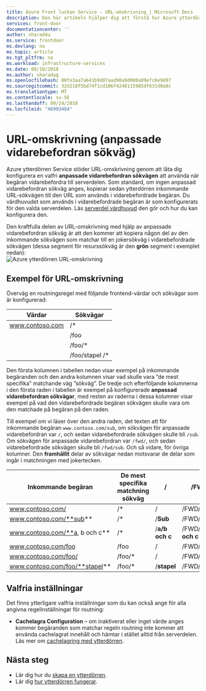 ```yaml
---
title: Azure Front luckan Service - URL-omskrivning | Microsoft Docs
description: Den här artikeln hjälper dig att förstå hur Azure ytterdörren Service fungerar URL-Omskrivningsregler för din vägar, om konfigurerad.
services: front-door
documentationcenter: ''
author: sharad4u
ms.service: frontdoor
ms.devlang: na
ms.topic: article
ms.tgt_pltfrm: na
ms.workload: infrastructure-services
ms.date: 09/10/2018
ms.author: sharadag
ms.openlocfilehash: 00fe3aa7a641b9d07aad90a9d008a99efc6e9d97
ms.sourcegitcommit: 32d218f5bd74f1cd106f4248115985df631d0a8c
ms.translationtype: MT
ms.contentlocale: sv-SE
ms.lasthandoff: 09/24/2018
ms.locfileid: "46993484"
---
```

# <a name="url-rewrite-custom-forwarding-path"></a>URL-omskrivning (anpassade vidarebefordran sökväg)
Azure ytterdörren Service stöder URL-omskrivning genom att låta dig konfigurera en valfri **anpassade vidarebefordran sökvägen** att använda när begäran vidarebefordra till serverdelen. Som standard, om ingen anpassad vidarebefordran sökväg anges, kopierar sedan ytterdörren inkommande URL-sökvägen till den URL som används i vidarebefordrade begäran. Du värdhuvudet som används i vidarebefordrade begäran är som konfigurerats för den valda serverdelen. Läs [serverdel värdhuvud](front-door-backend-pool.md#hostheader) den gör och hur du kan konfigurera den.

Den kraftfulla delen av URL-omskrivning med hjälp av anpassade vidarebefordran sökväg är att den kommer att kopiera någon del av den inkommande sökvägen som matchar till en jokersökväg i vidarebefordrade sökvägen (dessa segment för resurssökväg är den **grön** segment i exemplet nedan):
</br>
![Azure ytterdörren URL-omskrivning][1]

## <a name="url-rewrite-example"></a>Exempel för URL-omskrivning
Överväg en routningsregel med följande frontend-värdar och sökvägar som är konfigurerad:

| Värdar      | Sökvägar       |
|------------|-------------|
| www.contoso.com | /\*         |
|            | /foo        |
|            | /foo/\*     |
|            | /foo/stapel /\* |

Den första kolumnen i tabellen nedan visar exempel på inkommande begäranden och den andra kolumnen visar vad skulle vara ”de mest specifika” matchande väg ”sökväg”.  De tredje och efterföljande kolumnerna i den första raden i tabellen är exempel på konfigurerade **anpassad vidarebefordran sökvägar**, med resten av raderna i dessa kolumner visar exempel på vad den vidarebefordrade begäran sökvägen skulle vara om den matchade på begäran på den raden.

Till exempel om vi läser över den andra raden, det texten att för inkommande begäran `www.contoso.com/sub`, om sökvägen för anpassade vidarebefordran var `/`, och sedan vidarebefordrade sökvägen skulle bli `/sub`. Om sökvägen för anpassade vidarebefordran var `/fwd/`, och sedan vidarebefordrade sökvägen skulle bli `/fwd/sub`. Och så vidare, för övriga kolumner. Den **framhållit** delar av sökvägar nedan motsvarar de delar som ingår i matchningen med jokertecken.


| Inkommande begäran       | De mest specifika matchning sökväg | /          | /FWD/          | /foo/          | /foo/stapel /          |
|------------------------|--------------------------|------------|----------------|----------------|--------------------|
| www.contoso.com/            | /\*                      | /          | /FWD/          | /foo/          | /foo/stapel /          |
| www.contoso.com/**sub**     | /\*                      | /**Sub**   | /FWD/**sub**   | /foo/**sub**   | /foo/stapel/**sub**   |
| www.contoso.com/**a, b och c**   | /\*                      | /**a/b och c** | /FWD/**a, b och c** | /foo/**a, b och c** | /foo/stapel/**a, b och c** |
| www.contoso.com/foo         | /foo                     | /          | /FWD/          | /foo/          | /foo/stapel /          |
| www.contoso.com/foo/        | /foo/\*                  | /          | /FWD/          | /foo/          | /foo/stapel /          |
| www.contoso.com/foo/**stapel** | /foo/\*                  | /**stapel**   | /FWD/**stapel**   | /foo/**stapel**   | /foo/stapel/**stapel**   |


## <a name="optional-settings"></a>Valfria inställningar
Det finns ytterligare valfria inställningar som du kan också ange för alla angivna regelinställningar för routning:

* **Cachelagra Configuration** – om inaktiverat eller inget värde anges kommer begäranden som matchar regeln routning inte kommer att använda cachelagrat innehåll och hämtar i stället alltid från serverdelen. Läs mer om [cachelagring med ytterdörren](front-door-caching.md).



## <a name="next-steps"></a>Nästa steg

- Lär dig hur du [skapa en ytterdörren](quickstart-create-front-door.md).
- Lär dig [hur ytterdörren fungerar](front-door-routing-architecture.md).

<!--Image references-->
[1]: ./media/front-door-url-rewrite/front-door-url-rewrite-example.jpg
